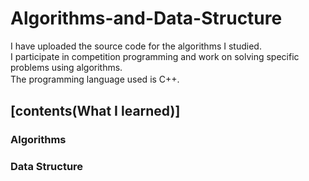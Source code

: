 # Algorithms-and-Data-Structure  
  
I have uploaded the source code for the algorithms I studied.  
I participate in competition programming and work on solving specific problems using algorithms.  
The programming language used is C++.　　

## [contents(What I learned)]  

### Algorithms


### Data Structure
